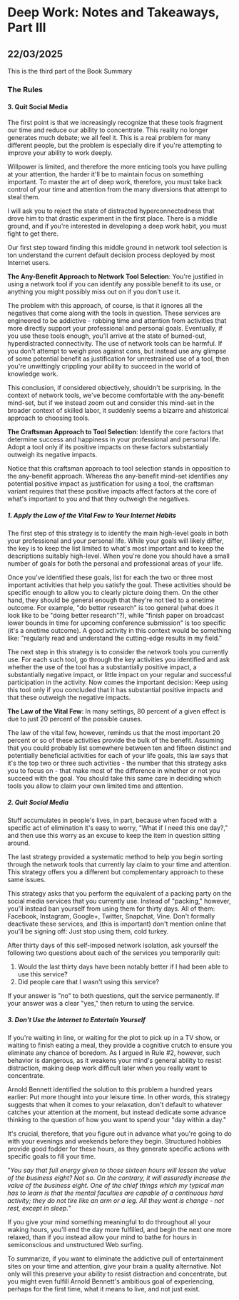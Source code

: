 # Deep Work: Notes and Takeaways, Part III
## 22/03/2025

This is the third part of the Book Summary

### The Rules

#### 3. Quit Social Media

The first point is that we increasingly recognize that these tools fragment our time and reduce our ability to concentrate. This reality no longer generates much debate; we all feel it. This is a real problem for many different people, but the problem is especially dire if you're attempting to improve your ability to work deeply. 

Willpower is limited, and therefore the more enticing tools you have pulling at your attention, the harder it'll be to maintain focus on something important. To master the art of deep work, therefore, you must take back control of your time and attention from the many diversions that attempt to steal them.

I will ask you to reject the state of distracted hyperconnectedness that drove him to that drastic experiment in the first place. There is a middle ground, and if you're interested in developing a deep work habit, you must fight to get there.

Our first step toward finding this middle ground in network tool selection is ton understand the current default decision process deployed by most Internet users.

**The Any-Benefit Approach to Network Tool Selection**: You're justified in using a network tool if you can identify any possible benefit to its use, or anything you might possibly miss out on if you don't use it.

The problem with this approach, of course, is that it ignores all the negatives that come along with the tools in question. These services are engineered to be addictive - robbing time and attention from activities that more directly support your professional and personal goals. Eventually, if you use these tools enough, you'll arrive at the state of burned-out, hyperdistracted connectivity. The use of network tools can be harmful. If you don't attempt to weigh pros against cons, but instead use any glimpse of some potential benefit as justification for unrestrained use of a tool, then you're unwittingly crippling your ability to succeed in the world of knowledge work.

This conclusion, if considered objectively, shouldn't be surprising. In the context of network tools, we've become comfortable with the any-benefit mind-set, but if we instead zoom out and consider this mind-set in the broader context of skilled labor, it suddenly seems a bizarre and ahistorical approach to choosing tools.

**The Craftsman Approach to Tool Selection**: Identify the core factors that determine success and happiness in your professional and personal life. Adopt a tool only if its positive impacts on these factors substantialy outweigh its negative impacts.

Notice that this craftsman approach to tool selection stands in opposition to the any-benefit approach. Whereas the any-benefit mind-set identifies any potential positive impact as justification for using a tool, the craftsman variant requires that these positive impacts affect factors at the core of what's important to you and that they outweigh the negatives.

##### 1. Apply the Law of the Vital Few to Your Internet Habits

The first step of this strategy is to identify the main high-level goals in both your professional and your personal life. While your goals will likely differ, the key is to keep the list limited to what's most important and to keep the descriptions suitably high-level. When you're done you should have a small number of goals for both the personal and professional areas of your life.

Once you've identified these goals, list for each the two or three most important activities that help you satisfy the goal. These activities should be specific enough to allow you to clearly picture doing them. On the other hand, they should be general enough that they're not tied to a onetime outcome. For example, "do better research" is too general (what does it look like to be "doing better research"?), while "finish paper on broadcast lower bounds in time for upcoming conference submission" is too specific (it's a onetime outcome). A good activity in this context would be something like: "regularly read and understand the cutting-edge results in my field."

The next step in this strategy is to consider the network tools you currently use. For each such tool, go through the key activities you identified and ask whether the use of the tool has a substantially positive impact, a substantially negative impact, or little impact on your regular and successful participation in the activity. Now comes the important decision: Keep using this tool only if you concluded that it has substantial positive impacts and that these outweigh the negative impacts.

**The Law of the Vital Few**: In many settings, 80 percent of a given effect is due to just 20 percent of the possible causes.

The law of the vital few, however, reminds us that the most important 20 percent or so of these activities provide the bulk of the benefit. Assuming that you could probably list somewhere between ten and fifteen distinct and potentially beneficial activities for each of your life goals, this law says that it's the top two or three such activities - the number that this strategy asks you to focus on - that make most of the difference in whether or not you succeed with the goal. You should take this same care in deciding which tools you allow to claim your own limited time and attention.

##### 2. Quit Social Media

Stuff accumulates in people's lives, in part, because when faced with a specific act of elimination it's easy to worry, "What if I need this one day?," and then use this worry as an excuse to keep the item in question sitting around. 

The last strategy provided a systematic method to help you begin sorting through the network tools that currently lay claim to your time and attention. This strategy offers you a different but complementary approach to these same issues.

This strategy asks that you perform the equivalent of a packing party on the social media services that you currently use. Instead of "packing," however, you'll instead ban yourself from using them for thirty days. All of them: Facebook, Instagram, Google+, Twitter, Snapchat, Vine. Don't formally deactivate these services, and (this is important) don't mention online that you'll be signing off: Just stop using them, cold turkey. 

After thirty days of this self-imposed network isolation, ask yourself the following two questions about each of the services you temporarily quit:

1. Would the last thirty days have been notably better if I had been able to use this service?
2. Did people care that I wasn't using this service?
 
If your answer is "no" to both questions, quit the service permanently. If your answer was a clear "yes," then return to using the service.

##### 3. Don't Use the Internet to Entertain Yourself

If you're waiting in line, or waiting for the plot to pick up in a TV show, or waiting to finish eating a meal, they provide a cognitive crutch to ensure you eliminate any chance of boredom. As I argued in Rule #2, however, such behavior is dangerous, as it weakens your mind's general ability to resist distraction, making deep work difficult later when you really want to concentrate. 

Arnold Bennett identified the solution to this problem a hundred years earlier: Put more thought into your leisure time. In other words, this strategy suggests that when it comes to your relaxation, don't default to whatever catches your attention at the moment, but instead dedicate some advance thinking to the question of how you want to spend your "day within a day."

It's crucial, therefore, that you figure out in advance what you're going to do with your evenings and weekends before they begin. Structured hobbies provide good fodder for these hours, as they generate specific actions with specific goals to fill your time.

"_You say that full energy given to those sixteen hours will lessen the value of the business eight? Not so. On the contrary, it will assuredly increase the value of the business eight. One of the chief things which my typical man has to learn is that the mental faculties are capable of a continuous hard activity; they do not tire like an arm or a leg. All they want is change - not rest, except in sleep._"

If you give your mind something meaningful to do throughout all your waking hours, you'll end the day more fulfilled, and begin the next one more relaxed, than if you instead allow your mind to bathe for hours in semiconscious and unstructured Web surfing.
 
To summarize, if you want to eliminate the addictive pull of entertainment sites on your time and attention, give your brain a quality alternative. Not only will this preserve your ability to resist distraction and concentrate, but you might even fulfill Arnold Bennett's ambitious goal of experiencing, perhaps for the first time, what it means to live, and not just exist.
